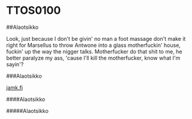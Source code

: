 # TTOS0100

##Alaotsikko

Look, just because I don't be givin' no man a foot massage don't make it right for Marsellus to throw Antwone into a glass motherfuckin' house, fuckin' up the way the nigger talks. Motherfucker do that shit to me, he better paralyze my ass, 'cause I'll kill the motherfucker, know what I'm sayin'?

###Alaotsikko

[jamk.fi](www.jamk.fi)

####Alaotsikko

#####Alaotsikko
